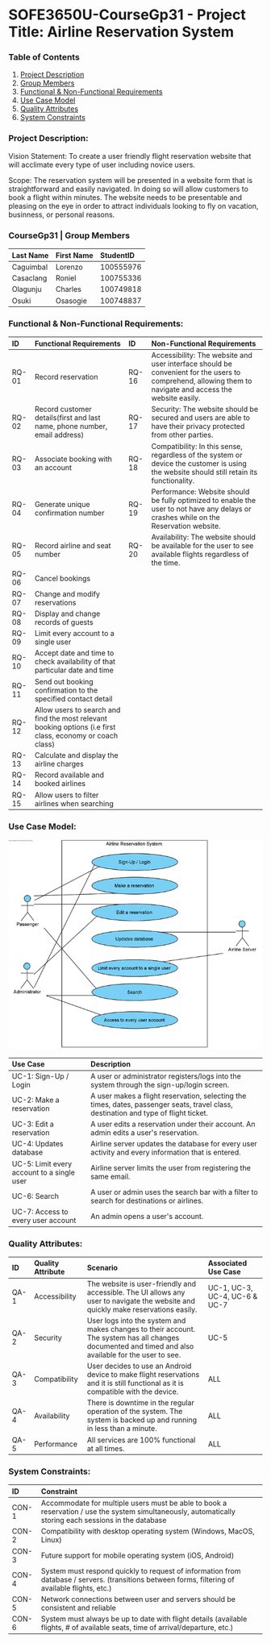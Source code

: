 # SOFE3650U-CourseGp31 - Project Title: Airline Reservation System
### Table of Contents
1) [Project Description](###Project-Description)
2) [Group Members](###CourseGp31-|-Group-Members)
3) [Functional & Non-Functional Requirements](###Functional-&-Non-Functional-Requirements)
4) [Use Case Model](###Use-Case-Model)
5) [Quality Attributes](###Quality-Attributes)
6) [System Constraints](###System-Constraints)

### Project Description:
Vision Statement: To create a user friendly flight reservation website that will acclimate every type of user including novice users.

Scope: The reservation system will be presented in a website form that is straightforward and easily navigated. In doing so will allow customers to book a flight within minutes. The website needs to be presentable and pleasing on the eye in order to attract individuals looking to fly on vacation, businness, or personal reasons.

### CourseGp31 | Group Members
|Last Name|First Name|StudentID|
|:--------|:---------|:--------|
|Caguimbal|Lorenzo   |100555976|
|Casaclang|Roniel    |100755336|
|Olagunju |Charles   |100749818|
|Osuki    |Osasogie  |100748837|

### Functional & Non-Functional Requirements:
|ID|Functional Requirements|ID|Non-Functional Requirements|
|:---|:---|:---|:---|
|RQ-01|Record reservation|RQ-16|Accessibility: The website and user interface should be convenient for the users to comprehend, allowing them to navigate and access the website easily.|
|RQ-02|Record customer details(first and last name, phone number, email address)|RQ-17|Security: The website should be secured and users are able to have their privacy protected from other parties.|
|RQ-03|Associate booking with an account|RQ-18|Compatibility: In this sense, regardless of the system or device the customer is using the website should still retain its functionality.
|RQ-04|Generate unique confirmation number|RQ-19|Performance: Website should be fully optimized to enable the user to not have any delays or crashes while on the Reservation website.|
|RQ-05|Record airline and seat number|RQ-20|Availability: The website should be available for the user to see available flights regardless of the time.|
|RQ-06|Cancel bookings|
|RQ-07|Change and modify reservations|
|RQ-08|Display and change records of guests|
|RQ-09|Limit every account to a single user|
|RQ-10|Accept date and time to check availability of that particular date and time|
|RQ-11|Send out booking confirmation to the specified contact detail|
|RQ-12|Allow users to search and find the most relevant booking options (i.e first class, economy or coach class)|
|RQ-13|Calculate and display the airline charges|
|RQ-14|Record available and booked airlines|
|RQ-15|Allow users to filter airlines when searching|

### Use Case Model:
![alt text](https://github.com/SOFE3650U-CourseGp31/finalProject/blob/master/projectDeliverables2/Use%20Case%20Model.png "Use Code Model")

| Use Case      | Description  | 
| :------------- |:-------------|
| UC-1: Sign-Up / Login     | A user or administrator registers/logs into the system through the sign-up/login screen. |
| UC-2: Make a reservation      | A user makes a flight reservation, selecting the times, dates, passenger seats, travel class, destination and type of flight ticket. |
| UC-3: Edit a reservation | A user edits a reservation under their account. An admin edits a user's reservation.       |
| UC-4: Updates database | Airline server updates the database for every user activity and every information that is entered.    |
| UC-5: Limit every account to a single user | Airline server limits the user from registering the same email.    |
| UC-6: Search | A user or admin uses the search bar with a filter to search for destinations or airlines.    |
| UC-7: Access to every user account | An admin opens a user's account.   |


### Quality Attributes:
| ID | Quality Attribute | Scenario | Associated Use Case
|:---|:---|:---|:---|
| QA-1 | Accessibility   | The website is user-friendly and accessible. The UI allows any user to navigate the website and quickly make reservations easily. | UC-1, UC-3, UC-4, UC-6 & UC-7
| QA-2 | Security        | User logs into the system and makes changes to their account. The system has all changes documented and timed and also available for the user to see.| UC-5
| QA-3 | Compatibility   | User decides to use an Android device to make flight reservations and it is still functional as it is compatible with the device.| ALL
| QA-4 | Availability    | There is downtime in the regular operation of the system. The system is backed up and running in less than a minute.      | ALL
| QA-5 | Performance     | All services are 100% functional at all times.          | ALL

### System Constraints:
|ID|Constraint|
|:---|:---|
|CON-1| Accommodate for multiple users must be able to book a reservation / use the system simultaneously, automatically storing each sessions in the database|
|CON-2| Compatibility with desktop operating system (Windows, MacOS, Linux) |
|CON-3| Future support for mobile operating system (iOS, Android) |
|CON-4| System must respond quickly to request of information from database / servers. (transitions between forms, filtering of available flights, etc.) |
|CON-5| Network connections between user and servers should be consistent and reliable |
|CON-6| System must always be up to date with flight details (available flights, # of available seats, time of arrival/departure, etc.)
